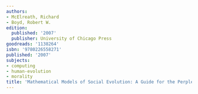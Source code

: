 ```yaml
---
authors:
- McElreath, Richard
- Boyd, Robert W.
edition:
  published: '2007'
  publisher: University of Chicago Press
goodreads: '1138264'
isbn: '9780226558271'
published: '2007'
subjects:
- computing
- human-evolution
- morality
title: 'Mathematical Models of Social Evolution: A Guide for the Perplexed'
---
```


